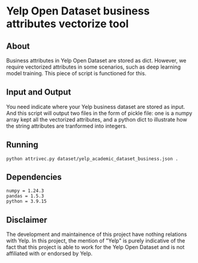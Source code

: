 # Yelp Open Dataset business attributes vectorize tool
## About
Business attributes in Yelp Open Dataset are stored as dict. However, we require vectorized attributes in some scenarios, such as deep learning model training. This piece of script is functioned for this. 

## Input and Output
You need indicate where your Yelp business dataset are stored as input. And this script will output two files in the form of pickle file: one is a numpy array kept all the vectorized attributes, and a python dict to illustrate how the string attributes are tranformed into integers.

## Running
```batch
python attrivec.py dataset/yelp_academic_dataset_business.json .
```

## Dependencies
```
numpy = 1.24.3
pandas = 1.5.3
python = 3.9.15
```

## Disclaimer
The development and maintainence of this project have nothing relations with Yelp. In this project, the mention of "Yelp" is purely indicative of the fact that this project is able to work for the Yelp Open Dataset and is not affiliated with or endorsed by Yelp.
